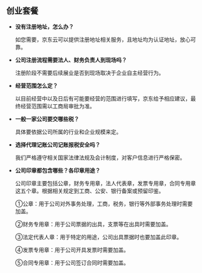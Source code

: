 ## 创业套餐

- **没有注册地址，怎么办？**

  如您需要，京东云可以提供注册地址相关服务，且地址均为认证地址，放心可靠。
  
- **公司注册流程需要法人、财务负责人到现场吗？**

  注册阶段不需要后续展业是否到现场取决于企业自主经营行为。

- **经营范围怎么定？**

  以目前经营中以及日后有可能要经营的范围进行填写，京东给予相应建议，最终经营范围需以工商局审批为准。

- **一般一家公司要交哪些税？**

  具体要依据公司所属的行业和企业规模来定。

- **选择代理记账公司记账报税安全吗？**

  我们严格遵守相关国家法律法规及会计制度，对客户信息进行严格保密。

- **公司印章都包含哪些？各印章用途？**

  公司印章主要包括公章，财务专用章，法人代表章，发票专用章，合同专用章这五个章。根据相关规定到工商、公安、银行备案或预留印鉴。
  
  ①公章：用于公司对外事务处理，工商，税务，银行等外部事务处理时需要加盖。

  ②财务专用章：用于公司票据的出具，支票等在出具时需要加盖。
  
  ③法定代表人章：用于特定的用途，公司出具票据时也要加盖此印章。
  
  ④发票专用章：用于公司开具发票时需要加盖。
  
  ⑤合同专用章：用于公司签订合同时需要加盖。
  

